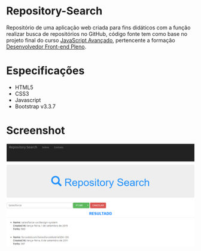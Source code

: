 # Repository-Search
Repositório de uma aplicação web criada para fins didáticos com a função realizar busca de repositórios no GitHub, código fonte tem como base no projeto final do curso [JavaScript Avançado](https://www.treinaweb.com.br/curso/javascript-avancado), 
pertencente a formação [Desenvolvedor Front-end Pleno](https://www.treinaweb.com.br/formacao/desenvolvedor-front-end-pleno).

# Especificações
- HTML5
- CSS3
- Javascript
- Bootstrap v3.3.7

# Screenshot
<html lang="pt-br">
<head>
</head>
<body>
	<img src="https://github.com/PauloAlves8039/Repository-Search/blob/master/assets/screenshot/screenshot1.png">
</body>
</html>
